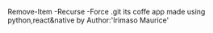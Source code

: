 Remove-Item -Recurse -Force .git
its coffe app made using python,react&native by Author:'Irimaso Maurice'

